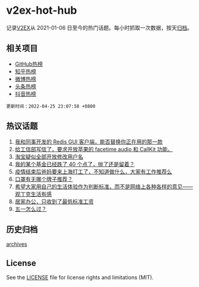 # v2ex-hot-hub

 记录[V2EX](https://www.v2ex.com/)从 2021-01-06 日至今的热门话题。每小时抓取一次数据，按天[归档](archives)。
 
 ## 相关项目

- [GitHub热榜](https://github.com/snaildev/github-hot-hub)
- [知乎热榜](https://github.com/snaildev/zhihu-hot-hub)
- [微博热榜](https://github.com/snaildev/weibo-hot-hub)
- [头条热榜](https://github.com/snaildev/toutiao-hot-hub)
- [抖音热榜](https://github.com/snaildev/douyin-hot-hub)


 `更新时间：2022-04-25 23:07:58 +0800`

## 热议话题

1. [我和同事开发的 Redis GUI 客户端，能否替换你正在用的那一款](https://www.v2ex.com/t/849043)
1. [给工信部写信了，要求开放苹果的 facetime audio 和 CallKit 功能。](https://www.v2ex.com/t/849140)
1. [淘宝疑似全部开放修改用户名](https://www.v2ex.com/t/849042)
1. [我的某个基金已经跌了 40 个点了，抛了还是留着？](https://www.v2ex.com/t/849073)
1. [疫情结束后爸妈要来上海打工了，不知道做什么，大家有工作推荐么](https://www.v2ex.com/t/849092)
1. [口罩有无哪个牌子推荐？](https://www.v2ex.com/t/849041)
1. [希望大家用自己的生活体验作为判断标准，而不是网络上各种各样的意见——观丁克生活有感](https://www.v2ex.com/t/849142)
1. [居家办公，只收到了最低标准工资](https://www.v2ex.com/t/849152)
1. [五一怎么过？](https://www.v2ex.com/t/849091)

## 历史归档

[archives](archives)

## License

See the [LICENSE](LICENSE) file for license rights and limitations (MIT).

